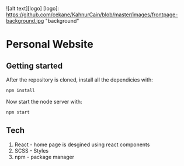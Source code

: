 ![alt text][logo]
[logo]: https://github.com/cekane/KahnurCain/blob/master/images/frontpage-background.jpg "background"
# Personal Website

## Getting started
After the repository is cloned, install all the dependicies with: 
```sh
npm install
```
Now start the node server with:
```sh
npm start
```

## Tech
1. React - home page is desgined using react components
2. SCSS - Styles
3. npm - package manager
